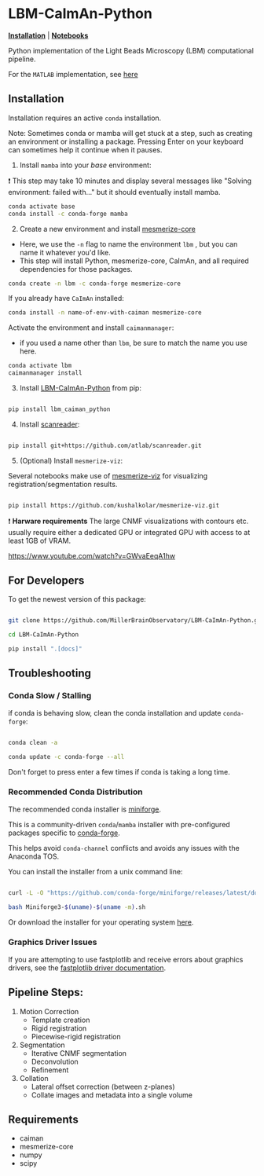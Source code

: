 # LBM-CaImAn-Python

[**Installation**](https://github.com/MillerBrainObservatory/LBM-CaImAn-Python#installation) | [**Notebooks**](https://github.com/MillerBrainObservatory/LBM-CaImAn-Python/tree/master/demos/notebooks)
 
Python implementation of the Light Beads Microscopy (LBM) computational pipeline.

For the `MATLAB` implementation, see [here](https://github.com/MillerBrainObservatory/LBM-CaImAn-MATLAB/)

## Installation

Installation requires an active `conda` installation.

Note: Sometimes conda or mamba will get stuck at a step, such as creating an environment or installing a package. Pressing Enter on your keyboard can sometimes help it continue when it pauses.

1. Install `mamba` into your *base* environment:

:exclamation: This step may take 10 minutes and display several messages like "Solving environment: failed with..." but it should eventually install mamba.

``` bash
conda activate base 
conda install -c conda-forge mamba
```

2. Create a new environment and install [mesmerize-core](https://github.com/nel-lab/mesmerize-core/tree/master)

- Here, we use the `-n` flag to name the environment `lbm` , but you can name it whatever you'd like.
- This step will install Python, mesmerize-core, CaImAn, and all required dependencies for those packages.

``` bash
conda create -n lbm -c conda-forge mesmerize-core
```

If you already have `CaImAn` installed:

``` bash
conda install -n name-of-env-with-caiman mesmerize-core
```

Activate the environment and install `caimanmanager`:
- if you used a name other than `lbm`, be sure to match the name you use here.

``` bash
conda activate lbm
caimanmanager install
```

3. Install [LBM-CaImAn-Python](https://pypi.org/project/lbm-caiman-python/) from pip:

``` bash

pip install lbm_caiman_python

```

4. Install [scanreader](https://github.com/atlab/scanreader):

``` bash

pip install git+https://github.com/atlab/scanreader.git

```

5. (Optional) Install `mesmerize-viz`:

Several notebooks make use of [mesmerize-viz](https://github.com/kushalkolar/mesmerize-viz) for visualizing registration/segmentation results.

``` bash

pip install https://github.com/kushalkolar/mesmerize-viz.git

```

:exclamation: **Harware requirements** The large CNMF visualizations with contours etc. usually require either a dedicated GPU or integrated GPU with access to at least 1GB of VRAM.

https://www.youtube.com/watch?v=GWvaEeqA1hw

## For Developers

To get the newest version of this package:

``` bash

git clone https://github.com/MillerBrainObservatory/LBM-CaImAn-Python.git

cd LBM-CaImAn-Python

pip install ".[docs]"

```

## Troubleshooting

### Conda Slow / Stalling

if conda is behaving slow, clean the conda installation and update `conda-forge`:

``` bash

conda clean -a

conda update -c conda-forge --all

```

Don't forget to press enter a few times if conda is taking a long time.

### Recommended Conda Distribution

The recommended conda installer is [miniforge](https://github.com/conda-forge/miniforge).

This is a community-driven `conda`/`mamba` installer with pre-configured packages specific to [conda-forge](https://conda-forge.org/).

This helps avoid `conda-channel` conflicts and avoids any issues with the Anaconda TOS.

You can install the installer from a unix command line:

``` bash

curl -L -O "https://github.com/conda-forge/miniforge/releases/latest/download/Miniforge3-$(uname)-$(uname -m).sh"

bash Miniforge3-$(uname)-$(uname -m).sh

```

Or download the installer for your operating system [here](https://github.com/conda-forge/miniforge/releases).

### Graphics Driver Issues

If you are attempting to use fastplotlib and receive errors about graphics drivers, see the [fastplotlib driver documentation](https://github.com/fastplotlib/fastplotlib?tab=readme-ov-file#gpu-drivers-and-requirements).

## Pipeline Steps:

1. Motion Correction
    - Template creation
    - Rigid registration
    - Piecewise-rigid registration
2. Segmentation
    - Iterative CNMF segmentation
    - Deconvolution
    - Refinement
3. Collation
    - Lateral offset correction (between z-planes)
    - Collate images and metadata into a single volume

## Requirements

- caiman
- mesmerize-core
- numpy
- scipy

